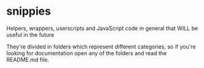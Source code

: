 # snippies
Helpers, wrappers, userscripts and JavaScript code in general that WILL be useful in the future

They're divided in folders which represent different categories, so if you're looking for documentation open any of the folders and read the README.md file.

<!--
Utils
  @cfuen/deep-equal
  @cfuen/unique-property
  @cfuen/remove-from-array
  @cfuen/thousand-comma
  @cfuen/kobeni-stutter

Snippets
  fuseSearch
  dayjs-semantic-months
-->
